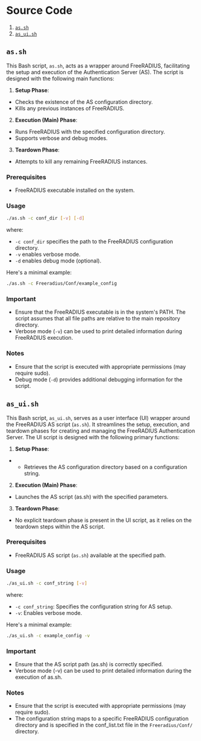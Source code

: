 # Source Code

1. [`as.sh`](#assh)
2. [`as_ui.sh`](#as_uish)

## `as.sh`

This Bash script, `as.sh`, acts as a wrapper around FreeRADIUS, facilitating the setup and execution of the Authentication Server (AS). The script is designed with the following main functions:

1. **Setup Phase**:

- Checks the existence of the AS configuration directory.
- Kills any previous instances of FreeRADIUS.

2. **Execution (Main) Phase**:

- Runs FreeRADIUS with the specified configuration directory.
- Supports verbose and debug modes.

3. **Teardown Phase**:

- Attempts to kill any remaining FreeRADIUS instances.

### Prerequisites

- FreeRADIUS executable installed on the system.

### Usage

```bash
./as.sh -c conf_dir [-v] [-d]
```

where:

- `-c conf_dir` specifies the path to the FreeRADIUS configuration directory.
- `-v` enables verbose mode.
- `-d` enables debug mode (optional).

Here's a minimal example:

```bash
./as.sh -c Freeradius/Conf/example_config
```

### Important

- Ensure that the FreeRADIUS executable is in the system's PATH.
The script assumes that all file paths are relative to the main repository directory.
- Verbose mode (`-v`) can be used to print detailed information during FreeRADIUS execution.

### Notes

- Ensure that the script is executed with appropriate permissions (may require sudo).
- Debug mode (`-d`) provides additional debugging information for the script.

## `as_ui.sh`

This Bash script, `as_ui.sh`, serves as a user interface (UI) wrapper around the FreeRADIUS AS script (`as.sh`). It streamlines the setup, execution, and teardown phases for creating and managing the FreeRADIUS Authentication Server. The UI script is designed with the following primary functions:

1. **Setup Phase**:

- - Retrieves the AS configuration directory based on a configuration string.

2. **Execution (Main) Phase**:

- Launches the AS script (as.sh) with the specified parameters.

3. **Teardown Phase**:

- No explicit teardown phase is present in the UI script, as it relies on the teardown steps within the AS script.

### Prerequisites

- FreeRADIUS AS script (`as.sh`) available at the specified path.

### Usage

```bash
./as_ui.sh -c conf_string [-v]
```

where:

- `-c conf_string`: Specifies the configuration string for AS setup.
- `-v`: Enables verbose mode.

Here's a minimal example:

```bash
./as_ui.sh -c example_config -v
```

### Important

- Ensure that the AS script path (as.sh) is correctly specified.
- Verbose mode (-v) can be used to print detailed information during the execution of as.sh.

### Notes

- Ensure that the script is executed with appropriate permissions (may require sudo).
- The configuration string maps to a specific FreeRADIUS configuration directory and is specified in the conf_list.txt file in the `Freeradius/Conf/` directory.
